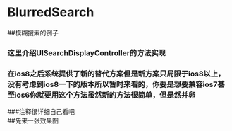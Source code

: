 # BlurredSearch
##模糊搜索的例子<br>
### 这里介绍UISearchDisplayController的方法实现<br>
### 在ios8之后系统提供了新的替代方案但是新方案只局限于ios8以上，没有考虑到ios8一下的版本所以暂时来看的，你要是想要兼容ios7甚至ios6你就要用这个方法虽然新的方法很简单，但是然并卵<br>
###注释很详细自己看吧<br>
##先来一张效果图<br>
